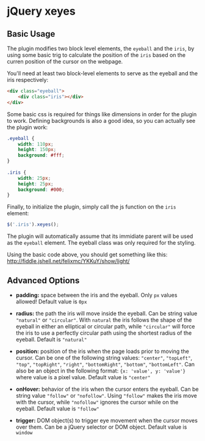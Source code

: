 # jQuery xeyes

## Basic Usage

The plugin modifies two block level elements, the `eyeball` and the `iris`, by using some basic trig to calculate the position of the `iris` based on the curren position of the cursor on the webpage.

You'll need at least two block-level elements to serve as the eyeball and the iris respectively:

```html
<div class="eyeball">
    <div class="iris"></div>
</div>
```

Some basic css is required for things like dimensions in order for the plugin to work. Defining backgrounds is also a good idea, so you can actually see the plugin work:

```css
.eyeball {
    width: 110px;
    height: 150px;
    background: #fff;
}
 
.iris {
    width: 25px;
    height: 25px;
    background: #000;
}
```

Finally, to initialize the plugin, simply call the js function on the `iris` element:

```js
$('.iris').xeyes();
```

The plugin will automatically assume that its immidiate parent will be used as the `eyeball` element. The eyeball class was only required for the styling.

Using the basic code above, you should get something like this: http://fiddle.jshell.net/felixmc/YKKuY/show/light/

## Advanced Options

 - **padding:** space between the iris and the eyeball. Only `px` values allowed! Default value is `0px`

 - **radius:** the path the iris will move inside the eyeball. Can be string value `"natural"` or `"circular"`. With `natural` the iris follows the shape of the eyeball in either an elliptical or circular path, while `"circular"` will force the iris to use a perfectly circular path using the shortest radius of the eyeball. Default is `"natural"`

 - **position:** position of the iris when the page loads prior to moving the cursor. Can be one of the following string values: `"center"`, `"topLeft"`, `"top"`, `"topRight"`, `"right"`, `"bottomRight"`, `"bottom"`, `"bottomLeft"`. Can also be an object in the following format: `{x: 'value', y: 'value'}` where value is a pixel value. Default value is `"center"`

 - **onHover:** behavior of the iris when the cursor enters the eyeball. Can be string value `"follow"` or `"nofollow"`. Using `"follow"` makes the iris move with the cursor, while `"nofollow"` ignores the cursor while on the eyeball. Default value is `"follow"`

 - **trigger:** DOM object(s) to trigger eye movement when the cursor moves over them. Can be a jQuery selector or DOM object. Default value is `window`
